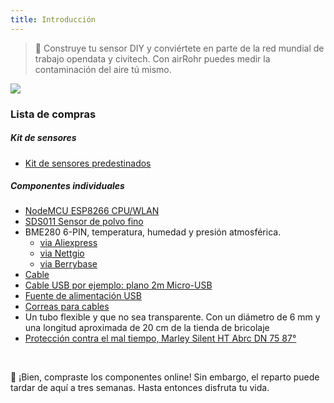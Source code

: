 ```yaml
---
title: Introducción
---
```

> 🚧 Construye tu sensor DIY y conviértete en parte de la red mundial de trabajo opendata y civitech. Con airRohr puedes medir la contaminación del aire tú mismo.

<img src="../docs/airrohr/particulate-matter-air-quality-sensor-kit.jpeg" loading="lazy"/>

### Lista de compras
##### Kit de sensores
* [Kit de sensores predestinados](https://nettigo.eu/products/luftdaten-org-pl-kit-sds011-bme280)

##### Componentes individuales
* [NodeMCU ESP8266 CPU/WLAN](https://www.aliexpress.com/wholesale?groupsort=1&SortType=price_asc&SearchText=nodemcu+v3+esp8266+ch340)
* [SDS011 Sensor de polvo fino](http://www.aliexpress.com/wholesale?groupsort=1&SortType=price_asc&SearchText=sds011) 
* BME280 6-PIN, temperatura, humedad y presión atmosférica.
  - [via Aliexpress](https://www.aliexpress.com/wholesale?catId=0&initiative_id=SB_20200308040440&SearchText=bme280+-5V+%2B3.3V)
  - [via Nettgio](https://nettigo.eu/products/module-pressure-humidity-and-temperature-sensor-bosch-bme280)
  - [via Berrybase](https://www.berrybase.de/bauelemente/sensoren-module/feuchtigkeit/bme680-breakout-board-4in1-sensor-f-252-r-temperatur-luftfeuchtigkeit-luftdruck-und-luftg-252-t)
* [Cable](http://www.aliexpress.com/wholesale?groupsort=1&SortType=price_asc&SearchText=Dupont+cable+20cm+female-female)
* [Cable USB por ejemplo: plano 2m Micro-USB](https://www.aliexpress.com/wholesale?catId=0&initiative_id=SB_20200308040708&SearchText=micro+usb+flat+cable+2m)
* [Fuente de alimentación USB](https://www.aliexpress.com/wholesale?catId=0&initiative_id=SB_20200308040834&SearchText=single+micro+usb+eu+power+supply)
* [Correas para cables](https://www.aliexpress.com/wholesale?catId=0&initiative_id=SB_20200308040852&SearchText=cable+straps)
* Un tubo flexible y que no sea transparente. Con un diámetro de 6 mm y una longitud aproximada de 20 cm de la tienda de bricolaje
* [Protección contra el mal tiempo, Marley Silent HT Abrc DN 75 87°](https://www.bauhaus.info/rohrsysteme/marley-ht-bogen-/p/13625028)

<br>

🙌 ¡Bien, compraste los componentes online! Sin embargo, el reparto puede tardar de aquí a tres semanas. Hasta entonces disfruta tu vida.
